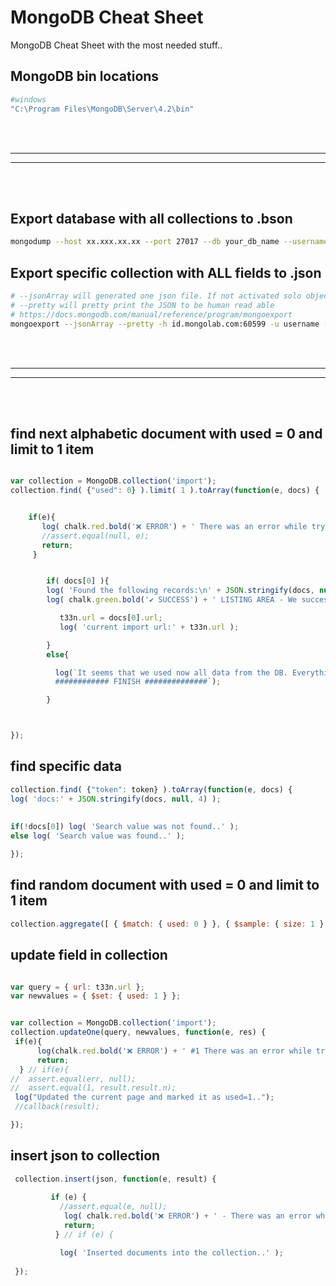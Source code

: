 # MongoDB Cheat Sheet
MongoDB Cheat Sheet with the most needed stuff..

## MongoDB bin locations
```bash
#windows
"C:\Program Files\MongoDB\Server\4.2\bin"
```  

<br />
<br />


 _____________________________________________________
 _____________________________________________________


<br />
<br />


## Export database with all collections to .bson
```bash
mongodump --host xx.xxx.xx.xx --port 27017 --db your_db_name --username your_user_name --password your_password --out /target/folder/path
```  


## Export specific collection with ALL fields to .json
```bash
# --jsonArray will generated one json file. If not activated solo objects will be created to each document
# --pretty will pretty print the JSON to be human read able
# https://docs.mongodb.com/manual/reference/program/mongoexport
mongoexport --jsonArray --pretty -h id.mongolab.com:60599 -u username -p password -d mydb -c mycollection -o mybackup.json
```  


<br />
<br />


 _____________________________________________________
 _____________________________________________________


<br />
<br />


## find next alphabetic document with used = 0 and limit to 1 item
```javascript

var collection = MongoDB.collection('import');
collection.find( {"used": 0} ).limit( 1 ).toArray(function(e, docs) {


    if(e){
       log( chalk.red.bold('❌ ERROR') + ' There was an error while try to get the current page - ' + chalk.white.bold('error:\n') + e );
       //assert.equal(null, e);
       return;
     } 


        if( docs[0] ){
        log( 'Found the following records:\n' + JSON.stringify(docs, null, 4) );
        log( chalk.green.bold('✔ SUCCESS') + ' LISTING AREA - We successfully get the current import from MongoDB:\n' + chalk.white.bold( docs[0].url ) );

           t33n.url = docs[0].url;
           log( 'current import url:' + t33n.url );

        } 
        else{

          log(`It seems that we used now all data from the DB. Everything was marked as used..
          ############ FINISH ##############`);

        } 



}); 


```



## find specific data
```javascript
collection.find( {"token": token} ).toArray(function(e, docs) {
log( 'docs:' + JSON.stringify(docs, null, 4) );
        
        
if(!docs[0]) log( 'Search value was not found..' );
else log( 'Search value was found..' );

});
```


## find random document with used = 0 and limit to 1 item
```javascript
collection.aggregate([ { $match: { used: 0 } }, { $sample: { size: 1 } } ]).toArray(function(e, docs) {  });
```

## update field in collection
```javascript

var query = { url: t33n.url };
var newvalues = { $set: { used: 1 } };


var collection = MongoDB.collection('import');
collection.updateOne(query, newvalues, function(e, res) {
 if(e){
      log(chalk.red.bold('❌ ERROR') + ' #1 There was an error while try to mark the current page as used' + chalk.white.bold('error:\n') + e);
      return;
  } // if(e){
//  assert.equal(err, null);
//  assert.equal(1, result.result.n);
 log("Updated the current page and marked it as used=1..");
 //callback(result);

});

```



## insert json to collection
```javascript
 collection.insert(json, function(e, result) {
 
         if (e) {
           //assert.equal(e, null);
            log( chalk.red.bold('❌ ERROR') + ' - There was an error while write data to MongoDB.. Error:\n' + chalk.white.bold(e) );
            return;
          } // if (e) {

           log( 'Inserted documents into the collection..' );
  
 });

```



